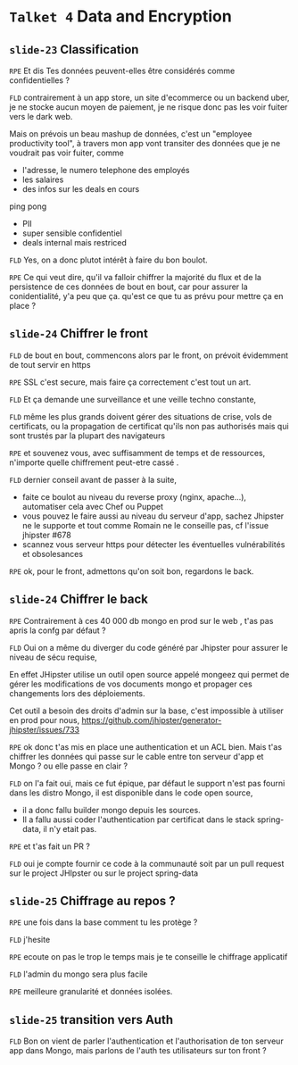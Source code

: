 `Talket 4` Data and Encryption
=======

`slide-23` Classification
---

`RPE` Et dis Tes données peuvent-elles être considérés comme confidentielles ?

`FLD` contrairement à un app store, un site d'ecommerce ou un backend uber, je ne stocke aucun moyen de paiement, je ne risque donc pas les voir fuiter vers le dark web.

Mais on prévois un beau mashup de données, c'est un "employee productivity tool", à travers mon app vont transiter des données que je ne voudrait pas voir fuiter, comme

* l'adresse, le numero telephone des employés
* les salaires
* des infos sur les deals en cours

ping pong

* PII
* super sensible confidentiel
* deals internal mais restriced




`FLD` Yes, on a donc plutot intérêt à faire du bon boulot.

`RPE` Ce qui veut dire, qu'il va falloir chiffrer la majorité du flux et de la persistence de ces données de bout en bout, car pour assurer la conidentialité, y'a peu que ça. qu'est ce que tu as prévu pour mettre ça en place ?


`slide-24` Chiffrer le front
-------

`FLD` de bout en bout, commencons alors par le front, on prévoit évidemment de tout servir en https

`RPE` SSL c'est secure, mais faire ça correctement c'est tout un art.

`FLD` Et ça demande une surveillance et une veille techno constante,


`FLD` même les plus grands doivent gérer des situations de crise, vols de certificats, ou la propagation de certificat qu'ils non pas authorisés mais qui sont trustés par la plupart des navigateurs

`RPE` et souvenez vous, avec suffisamment de temps et de ressources, n'importe quelle chiffrement peut-etre cassé .

`FLD` dernier conseil avant de passer à la suite,


* faite ce boulot au niveau du reverse proxy (nginx, apache...), automatiser cela avec Chef ou Puppet
* vous pouvez le faire aussi au niveau du serveur d'app, sachez Jhipster ne le supporte et tout comme Romain ne le conseille pas, cf l'issue jhipster #678
* scannez vous serveur https pour détecter les éventuelles vulnérabilités et obsolesances

`RPE` ok, pour le front, admettons qu'on soit bon, regardons le back.

`slide-24` Chiffrer le back
-------

`RPE`  Contrairement à ces 40 000 db mongo en prod sur le web , t'as pas apris la confg par défaut ?

`FLD` Oui on a même du diverger du code généré par Jhipster pour assurer le niveau de sécu requise,

En effet JHipster utilise un outil open source appelé mongeez qui  permet de gérer les modifications de vos documents mongo et propager ces changements lors des déploiements.

Cet outil a besoin des droits d'admin sur la base, c'est impossible à utiliser en prod pour nous,
https://github.com/jhipster/generator-jhipster/issues/733

`RPE` ok donc t'as mis en place une authentication et un ACL bien. Mais t'as chiffrer les données qui passe sur le cable entre ton serveur d'app et Mongo ? ou elle passe en clair ?

`FLD` on l'a fait oui, mais ce fut épique, par défaut le support n'est pas fourni dans les distro Mongo, il est disponible dans le code open source,

* il a donc fallu builder mongo depuis les sources.
* Il a fallu aussi coder l'authentication par certificat dans le stack spring-data, il n'y etait pas.

`RPE` et t'as fait un PR ?

`FLD` oui je compte fournir ce code à la communauté soit par un pull request sur le project JHIpster ou sur le project spring-data

`slide-25` Chiffrage au repos ?
-------

`RPE` une fois dans la base comment tu les protège ?

`FLD` j'hesite

`RPE` ecoute on pas le trop le temps mais je te conseille le chiffrage applicatif

`FLD` l'admin du mongo sera plus facile

`RPE` meilleure granularité et   données isolées.




`slide-25` transition vers Auth
-------


`FLD` Bon on vient de parler l'authentication et l'authorisation de ton serveur app dans Mongo, mais parlons de l'auth tes utilisateurs sur ton front ?







